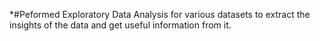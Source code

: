 *#Peformed Exploratory Data Analysis for various datasets to extract the insights of the data and get useful information from it.
